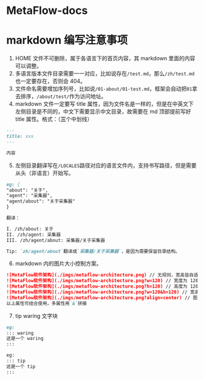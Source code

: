 # MetaFlow-docs

# markdown 编写注意事项

1. HOME 文件不可删除，属于各语言下的首页内容，其 markdown 里面的内容可以调整。
2. 多语言版本文件目录需要一一对应，比如说存在`/test.md`，那么`/zh/test.md`也一定要存在，否则会 404。
3. 文件命名需要增加序列号，比如说`/01-about/01-test.md`，框架会自动把`01`拿去排序，`/about/test/`作为访问地址。
4. markdown 文件一定要写 title 属性，因为文件名是一样的，但是在中英文下左侧目录是不同的，中文下需要显示中文目录，故需要在 md 顶部提前写好 title 属性。格式：（**三**个中划线）

```md
---
title: xxx
---

内容
```

5. 左侧目录翻译写在`/LOCALES`路径对应的语言文件内，支持书写路径，但是需要从头（非语言）开始写。

```md
eg: {
"about": "关于",
"agent": "采集器",
"agent/about": "关于采集器"
}

翻译：

I. /zh/about: 关于
II. /zh/agent: 采集器
III. /zh/agent/about: 采集器/关于采集器

Tip: `zh/agent/about`翻译成`采集器/关于采集器`，是因为需要保留目录结构。
```

6. markdown 内的图片大小控制方案。

```md
![MetaFlow软件架构](./imgs/metaflow-architecture.png) // 无规则，宽高皆自适应
![MetaFlow软件架构](./imgs/metaflow-architecture.png?w=120) // 宽度为 120 的图片，高度随比例变化
![MetaFlow软件架构](./imgs/metaflow-architecture.png?h=120) // 高度为 120 的图片，宽度随比例变化
![MetaFlow软件架构](./imgs/metaflow-architecture.png?w=120&h=120) // 宽高都为 120 的图片，比例写死（不建议使用）
![MetaFlow软件架构](./imgs/metaflow-architecture.png?align=center) // 图片对齐方式，align 取值分别是 center(居中)，left(靠左)，right(靠右)。默认 left
以上属性可结合使用，多属性用`&`拼接
```

7. tip waring 文字块

```md
eg:
::: waring
这是一个 waring
:::

eg:
::: tip
这是一个 tip
:::
```

